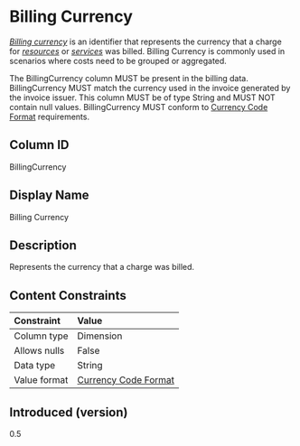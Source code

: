 # Billing Currency

[*Billing currency*](#glossary:billing-currency) is an identifier that represents the currency that a charge for [*resources*](#glossary:resource) or [*services*](#glossary:service) was billed. Billing Currency is commonly used in scenarios where costs need to be grouped or aggregated.

The BillingCurrency column MUST be present in the billing data. BillingCurrency MUST match the currency used in the invoice generated by the invoice issuer. This column MUST be of type String and MUST NOT contain null values. BillingCurrency MUST conform to [Currency Code Format](#currencycodeformat) requirements.

## Column ID

BillingCurrency

## Display Name

Billing Currency

## Description

Represents the currency that a charge was billed.

## Content Constraints

| Constraint      | Value                               |
|:----------------|:------------------------------------|
| Column type     | Dimension                           |
| Allows nulls    | False                               |
| Data type       | String                              |
| Value format    | [Currency Code Format](#currencycodeformat) |

## Introduced (version)

0.5
